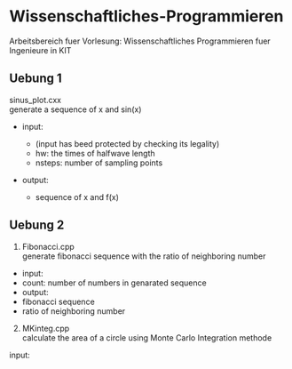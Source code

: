 # Wissenschaftliches-Programmieren
Arbeitsbereich fuer Vorlesung: Wissenschaftliches Programmieren fuer Ingenieure in KIT

## Uebung 1
sinus_plot.cxx  
generate a sequence of x and sin(x)

* input: 
  * (input has beed protected by checking its legality)
  * hw: the times of halfwave length
  * nsteps: number of sampling points

* output:
  * sequence of x and f(x)

## Uebung 2
1. Fibonacci.cpp  
generate fibonacci sequence with the ratio of neighboring number  
 * input:
  * count: number of numbers in genarated sequence
 * output:
  * fibonacci sequence
  * ratio of neighboring number
2. MKinteg.cpp  
calculate the area of a circle using Monte Carlo Integration methode

 input:
  
